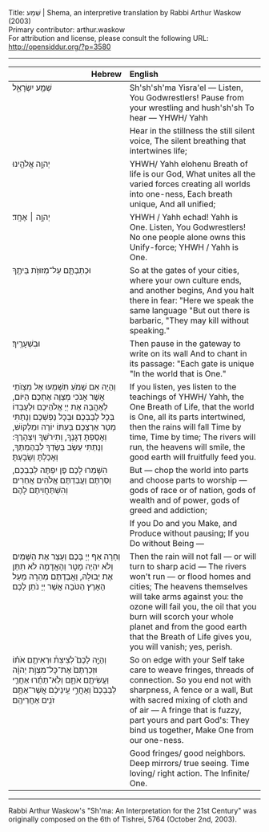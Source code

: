 <html>
<head></head>
<body>
Title: שְׁמַע | Shema, an interpretive translation by Rabbi Arthur Waskow (2003)<br />
Primary contributor: arthur.waskow<br />
For attribution and license, please consult the following URL: <a href="http://opensiddur.org/?p=3580">http://opensiddur.org/?p=3580</a>
<p />
<hr />

<table style="margin-left: auto;margin-right: auto;" class="draggable">
<thead><tr><th id="x" style="text-align: right;">Hebrew</th><th style="text-align: left;">English</th></tr></thead>
<tbody>
<tr>
<td style="vertical-align:top;" width="46%">
<div class="liturgy" lang="he">
שְׁמַ֖ע יִשְׂרָאֵ֑ל
</span></div>
 </td>
  
 <td style="vertical-align:top;" width="53%">
<div class="english" lang="en">
Sh'sh'sh'ma Yisra'el —
Listen, You Godwrestlers!
Pause from your wrestling and hush'sh'sh
To hear —
YHWH/ Yahh
</div></td>
</tr>


<tr>
 <td style="vertical-align:top;" width="46%">
 <div class="liturgy" lang="he">
 
</span></div>
 </td>
  
 <td style="vertical-align:top;" width="53%">
<div class="english" lang="en">
Hear in the stillness the still silent voice,
The silent breathing that intertwines life;
</div></td>
</tr>


<tr>
 <td style="vertical-align:top;" width="46%">
 <div class="liturgy" lang="he">
 יְהוָ֥ה אֱלֹהֵ֖ינוּ 
</span></div>
 </td>
  
 <td style="vertical-align:top;" width="53%">
<div class="english" lang="en">
YHWH/ Yahh elohenu
Breath of life is our God,
What unites all the varied
forces creating
all worlds into one-ness,
Each breath unique,
And all unified;
</div></td>
</tr>


<tr>
 <td style="vertical-align:top;" width="46%">
 <div class="liturgy" lang="he">
יְהוָ֥ה ׀ אֶחָֽד׃
</span></div>
 </td>
  
 <td style="vertical-align:top;" width="53%">
<div class="english" lang="en">
YHWH / Yahh echad!
Yahh is One.
Listen, You Godwrestlers!
No one people alone
owns
this Unify-force;
YHWH / Yahh is One.
</div></td>
</tr>


<tr>
 <td style="vertical-align:top;" width="46%">
 <div class="liturgy" lang="he">
וּכְתַבְתָּ֛ם עַל־מְזוּזֹ֥ת בֵּיתֶ֖ךָ 
</span></div>
 </td>
  
 <td style="vertical-align:top;" width="53%">
<div class="english" lang="en">
So at the gates of your cities,
where your own culture ends,
and another begins,
And you halt there in fear:
"Here we speak the same language
"But out there is barbaric,
"They may kill without speaking."
</div></td>
</tr>


<tr>
 <td style="vertical-align:top;" width="46%">
 <div class="liturgy" lang="he">
וּבִשְׁעָרֶֽיךָ׃
</span></div>
 </td>
  
 <td style="vertical-align:top;" width="53%">
<div class="english" lang="en">
Then pause in the gateway to write on its wall
And to chant in its passage:
"Each gate is unique
"In the world that is One."
</div></td>
</tr>


<tr>
 <td style="vertical-align:top;" width="46%">
 <div class="liturgy" lang="he">
וְהָיָה אִם שָׁמֹעַ תִּשְׁמְעוּ 
אֶל מִצְוֺתַי 
אֲשֶׁר אָנֹכִי מְצַוֶּה אֶתְכֶם הַיּוֹם, 
לְאַהֲבָה אֶת יְיָ אֱלֹהֵיכֶם 
וּלְעָבְדוֹ בְּכָל לְבַבְכֶם וּבְכָל נַפְשְׁכֶם׃
וְנָתַתִּי מְטַר אַרְצְכֶם בְּעִתּוֹ יוֹרֶה וּמַלְקוֹשׁ, 
וְאָסַפְתָּ דְגָנֶךָ, 
וְתִירֹשְׁךָ וְיִצְהָרֶךָ: 
וְנָתַתִּי עֵשֶׂב בְּשָׂדְךָ לִבְהֶמְתֶּךָ, 
וְאָכַלְתָּ וְשָׂבָעְתָּ׃
</span></div>
 </td>
  
 <td style="vertical-align:top;" width="53%">
<div class="english" lang="en">
If you listen, yes listen
to the teachings of YHWH/ Yahh,
the One Breath of Life,
that the world is One,
all its parts intertwined,
then the rains will fall
Time by time,
Time by time;
The rivers will run,
the heavens will smile,
the good earth will fruitfully feed you.
</div></td>
</tr>


<tr>
 <td style="vertical-align:top;" width="46%">
 <div class="liturgy" lang="he">
הִשָּׁמְרוּ לָכֶם 
פֶּן יִפְתֶּה לְבַבְכֶם, 
וְסַרְתֶּם 
וַעֲבַדְתֶּם אֱלֹהִים אֲחֵרִים 
וְהִשְׁתַּחֲוִיתֶם לָהֶם׃
</span></div>
 </td>
  
 <td style="vertical-align:top;" width="53%">
<div class="english" lang="en">
But —
chop the world into parts
and choose parts to worship —
gods of race or of nation,
gods of wealth and of power,
gods of greed and addiction;
</div></td>
</tr>


<tr>
 <td style="vertical-align:top;" width="46%">
 <div class="liturgy" lang="he">
 
</span></div>
 </td>
  
 <td style="vertical-align:top;" width="53%">
<div class="english" lang="en">
If you Do and you Make,
and Produce without pausing;
If you Do without Being —
</div></td>
</tr>


<tr>
 <td style="vertical-align:top;" width="46%">
 <div class="liturgy" lang="he">
וְחָרָה אַף יְיָ בָּכֶם וְעָצַר אֶת הַשָּׁמַיִם 
וְלֹא יִהְיֶה מָטָר 
וְהָאֲדָמָה 
לֹא תִתֵּן אֶת יְבוּלָהּ, 
וַאֲבַדְתֶּם מְהֵרָה 
מֵעַל הָאָרֶץ הַטֹּבָה 
אֲשֶׁר יְיָ נֹתֵן לָכֶם׃
</span></div>
 </td>
  
 <td style="vertical-align:top;" width="53%">
<div class="english" lang="en">
Then the rain will not fall —
or will turn to sharp acid —
The rivers won't run —
or flood homes and cities;
The heavens themselves
will take arms against you:
the ozone will fail you,
the oil that you burn
will scorch your whole planet
and from the good earth
that the Breath of Life gives you,
you will vanish;
yes, perish.
</div></td>
</tr>


<tr>
 <td style="vertical-align:top;" width="46%">
 <div class="liturgy" lang="he">
וְהָיָ֣ה לָכֶם֮ לְצִיצִת֒ וּרְאִיתֶ֣ם אֹת֗וֹ וּזְכַרְתֶּם֙ אֶת־כָּל־מִצְוֺ֣ת יְהוָ֔ה וַעֲשִׂיתֶ֖ם אֹתָ֑ם וְלֹֽא־תָתֻ֜רוּ אַחֲרֵ֤י לְבַבְכֶם֙ וְאַחֲרֵ֣י עֵֽינֵיכֶ֔ם אֲשֶׁר־אַתֶּ֥ם זֹנִ֖ים אַחֲרֵיהֶֽם׃ 
</span></div>
 </td>
  
 <td style="vertical-align:top;" width="53%">
<div class="english" lang="en">
So on edge with your Self
take care to weave fringes,
threads of connection.
So you end not with sharpness,
A fence or a wall,
But with sacred mixing
of cloth and of air —
A fringe that is fuzzy,
part yours and part God's:
They bind us together,
Make One from our one-ness.
</div></td>
</tr>


<tr>
 <td style="vertical-align:top;" width="46%">
 <div class="liturgy" lang="he">
</span></div>
 </td>
  
 <td style="vertical-align:top;" width="53%">
<div class="english" lang="en">
Good fringes/ good neighbors.
Deep mirrors/ true seeing.
Time loving/ right action.
The Infinite/ One.
</div></td>
</tr>
</tbody></table>

<hr />

Rabbi Arthur Waskow's "Sh'ma: An Interpretation for the 21st Century" was originally composed on the 6th of Tishrei, 5764 (October 2nd, 2003).
</body>
</html>